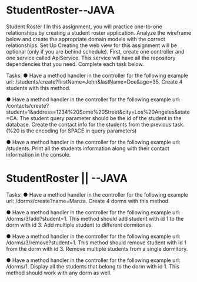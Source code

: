 # StudentRoster--JAVA
Student Roster I In this assignment, you will practice one-to-one relationships by creating a student roster application. Analyze the wireframe below and create the appropriate domain models with the correct relationships.
Set Up
Creating the web view for this assignment will be optional (only if you are behind schedule). First, create one controller and one service called ApiService. This service will have all the repository dependencies that you need. Complete each task below.

Tasks:
● Have a method handler in the controller for the following example url: /students/create?firstName=John&lastName=Doe&age=35. Create 4 students with this method.

● Have a method handler in the controller for the following example url: /contacts/create?student=1&address=1234%20Some%20Street&city=Los%20Angeles&state=CA. The student query parameter should be the id of the student in the database. Create the contact info for the students from the previous task. (%20 is the encoding for SPACE in query parameters)

● Have a method handler in the controller for the following example url: /students. Print all the students information along with their contact information in the console.
# StudentRoster || --JAVA
Tasks:
● Have a method handler in the controller for the following example url: /dorms/create?name=Manza. Create 4 dorms with this method.

● Have a method handler in the controller for the following example url: /dorms/3/add?student=1. This method should add student with id 1 to the dorm with id 3. Add multiple student to different dormitories.

● Have a method handler in the controller for the following example url: /dorms/3/remove?student=1. This method should remove student with id 1 from the dorm with id 3. Remove multiple students from a single dormitory.

● Have a method handler in the controller for the following example url: /dorms/1. Display all the students that belong to the dorm with id 1. This method should work with any dorm as well.
